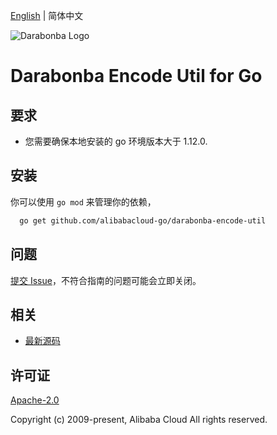 [English](README.md) | 简体中文

![Darabonba Logo](https://aliyunsdk-pages.alicdn.com/icons/dara_logo.svg)

# Darabonba Encode Util for Go

## 要求
- 您需要确保本地安装的 go 环境版本大于 1.12.0.

## 安装
你可以使用 `go mod` 来管理你的依赖，
```sh
  go get github.com/alibabacloud-go/darabonba-encode-util
```

## 问题
[提交 Issue](https://github.com/alibabacloud-go/darabonba-encode-util/issues/new)，不符合指南的问题可能会立即关闭。

## 相关
* [最新源码](https://github.com/alibabacloud-go/darabonba-encode-util/)

## 许可证
[Apache-2.0](http://www.apache.org/licenses/LICENSE-2.0)

Copyright (c) 2009-present, Alibaba Cloud All rights reserved.
